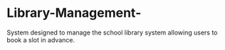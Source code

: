 # Library-Management-
System designed to manage the school library system allowing users to book a slot in advance.
